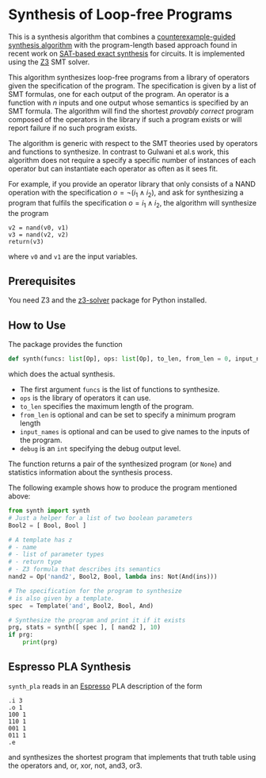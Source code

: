 # Synthesis of Loop-free Programs

This is a synthesis algorithm that combines a [counterexample-guided synthesis algorithm](https://susmitjha.github.io/papers/pldi11.pdf) with the program-length based approach found in recent work on [SAT-based exact synthesis](https://infoscience.epfl.ch/record/271569/files/WH-IEEE-SAT-Based.pdf) for circuits.
It is implemented using the [Z3](https://github.com/Z3Prover/z3) SMT solver.

This algorithm synthesizes loop-free programs from a library of operators given the specification of the program.
The specification is given by a list of SMT formulas, one for each output of the program.
An operator is a function with $n$ inputs and one output whose semantics is specified by an SMT formula.
The algorithm will find the shortest *provably correct* program composed of the operators in the library if such a program exists or will report failure if no such program exists.

The algorithm is generic with respect to the SMT theories used by operators and functions to synthesize.
In contrast to Gulwani et al.s work, this algorithm does not require a specify a specific number of instances of each operator but can instantiate each operator as often as it sees fit.

For example, if you provide an operator library that only consists of a NAND operation with the specification $o=\neg (i_1\land i_2)$, and ask for synthesizing a program that fulfils the specification $o=i_1\land i_2$, the algorithm will synthesize the program
```
v2 = nand(v0, v1)
v3 = nand(v2, v2)
return(v3)
```
where `v0` and `v1` are the input variables.

## Prerequisites

You need Z3 and the [z3-solver](https://pypi.org/project/z3-solver/) package for Python installed.

## How to Use

The package provides the function
```Python
def synth(funcs: list[Op], ops: list[Op], to_len, from_len = 0, input_names=[], debug=False):
```
which does the actual synthesis.

- The first argument `funcs` is the list of functions to synthesize.
- `ops` is the library of operators it can use.
- `to_len` specifies the maximum length of the program.
- `from_len` is optional and can be set to specify a minimum program length
- `input_names` is optional and can be used to give names to the inputs of the program.
- `debug` is an `int` specifying the debug output level.

The function returns a pair of the synthesized program (or `None`) and statistics information about the synthesis process.

The following example shows how to produce the program mentioned above:
```Python
from synth import synth
# Just a helper for a list of two boolean parameters
Bool2 = [ Bool, Bool ]

# A template has z
# - name
# - list of parameter types
# - return type
# - Z3 formula that describes its semantics
nand2 = Op('nand2', Bool2, Bool, lambda ins: Not(And(ins)))

# The specification for the program to synthesize
# is also given by a template.
spec  = Template('and', Bool2, Bool, And)

# Synthesize the program and print it if it exists
prg, stats = synth([ spec ], [ nand2 ], 10)
if prg:
    print(prg)
```

## Espresso PLA Synthesis

`synth_pla` reads in an [Espresso](https://ptolemy.berkeley.edu/projects/embedded/pubs/downloads/espresso/index.htm) PLA description of the form
```
.i 3
.o 1
100 1
110 1
001 1
011 1
.e
```
and synthesizes the shortest program that implements that truth table using the operators and, or, xor, not, and3, or3.